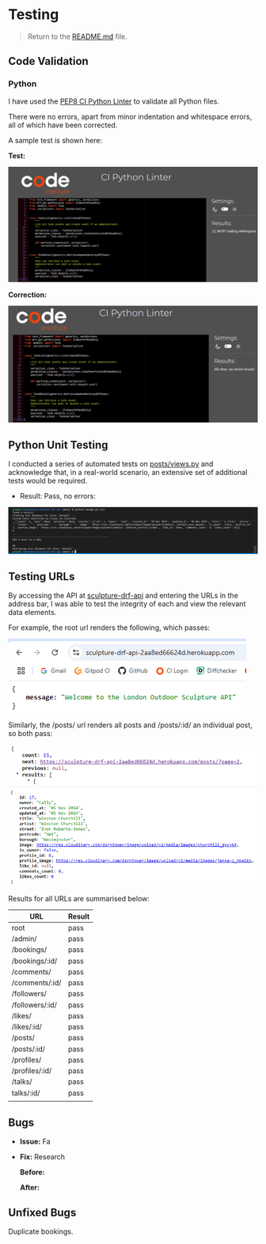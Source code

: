 # Testing
 
> Return to the [README.md](README.md) file.
 
## Code Validation

### Python
 
I have used the [PEP8 CI Python Linter](https://pep8ci.herokuapp.com) to validate all Python files.

There were no errors, apart from minor indentation and whitespace errors, all of which have been corrected. 

A sample test is shown here:

**Test:**

![screenshot](documentation/python-lint1.png)

**Correction:**

![screenshot](documentation/python-lint2.png)

## Python Unit Testing

I conducted a series of automated tests on [posts/views.py](https://adamalive-sculpturedrfa-aw4zyb1un53.ws.codeinstitute-ide.net/) and acknowledge that, in a real-world scenario, an extensive set of additional tests would be required.

- Result: Pass, no errors:

![screenshot](documentation/post-test.png)

## Testing URLs

By accessing the API at [sculpture-drf-api](https://sculpture-drf-api-2aa8ed66624d.herokuapp.com/) and entering the URLs in the address bar, I was able to test the integrity of each and view the relevant data elements.

For example, the root url renders the following, which passes:

![screenshot](documentation/root.png)

Similarly, the /posts/ url renders all posts and /posts/:id/ an individual post, so both pass:

![screenshot](documentation/posts.png)
![screenshot](documentation/post.png)

Results for all URLs are summarised below:

| URL | Result |
| --- | --- |
|root  | pass |
|/admin/  | pass  |
| /bookings/ | pass |
| /bookings/:id/ |  pass |
| /comments/ |  pass |
| /comments/:id/ | pass |
| /followers/ | pass  |
|  /followers/:id/| pass  |
| /likes/ | pass |
|  /likes/:id/| pass |
|  /posts/| pass |
| /posts/:id/ | pass |
| /profiles/ |  pass |
|  /profiles/:id/ | pass  |
| /talks/ | pass  |
| talks/:id/ | pass |
| | |









## Bugs
 
 - **Issue:** Fa
  
 - **Fix:** Research 

    **Before:**

    **After:**

## Unfixed Bugs

Duplicate bookings.
